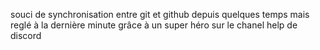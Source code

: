 souci de synchronisation entre git et github depuis quelques temps mais reglé  à la dernière minute grâce à un super héro sur le chanel help de discord